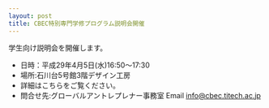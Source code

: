 ```yaml
---
layout: post
title: CBEC特別専門学修プログラム説明会開催
---
```



学生向け説明会を開催します。

- 日時：平成29年4月5日(水)16:50～17:30
- 場所:石川台5号館3階デザイン工房
- 詳細はこちらをご覧ください。
- 問合せ先:グローバルアントレプレナー事務室
Email [info@cbec.titech.ac.jp](mailto:info@cbec.titech.ac.jp)
